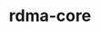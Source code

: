 ---
title: "rdma-core"
layout: cache
categories: [package, develop-2023-09-17]
meta: {"versions": ["41.0"], "compilers": ["gcc@=11.1.0", "gcc@=7.3.1", "gcc@=7.5.0"], "oss": ["amzn2", "ubuntu18.04", "ubuntu20.04"], "platforms": ["linux"], "targets": ["aarch64", "neoverse_n1", "ppc64le", "x86_64_v3"], "stacks": ["aws-isc", "aws-isc-aarch64", "e4s", "e4s-power", "radiuss", "root"], "num_specs": 10, "num_specs_by_stack": {"root": 10, "aws-isc-aarch64": 4, "aws-isc": 2, "radiuss": 2, "e4s-power": 1, "e4s": 1}}
spec_details: [{"hash": "rpq6eb3io6zvpqhdd2dnemdvimb7fcui", "compiler": "gcc@=7.3.1", "versions": ["41.0"], "os": "amzn2", "platform": "linux", "target": "aarch64", "variants": ["build_system=cmake", "build_type=Release", "generator=make", "~ipo", "+static"], "stacks": ["root", "aws-isc-aarch64"], "size": "-", "tarball": "https://binaries.spack.io/develop-2023-09-17/build_cache/linux-amzn2-aarch64/gcc-7.3.1/rdma-core-41.0/linux-amzn2-aarch64-gcc-7.3.1-rdma-core-41.0-rpq6eb3io6zvpqhdd2dnemdvimb7fcui.spack"}, {"hash": "5dyjtsfhzbobhwgw34ijhokzwgzqdxbg", "compiler": "gcc@=7.3.1", "versions": ["41.0"], "os": "amzn2", "platform": "linux", "target": "aarch64", "variants": ["build_system=cmake", "build_type=Release", "generator=make", "~ipo", "+static"], "stacks": ["root", "aws-isc-aarch64"], "size": "-", "tarball": "https://binaries.spack.io/develop-2023-09-17/build_cache/linux-amzn2-aarch64/gcc-7.3.1/rdma-core-41.0/linux-amzn2-aarch64-gcc-7.3.1-rdma-core-41.0-5dyjtsfhzbobhwgw34ijhokzwgzqdxbg.spack"}, {"hash": "uwabv3mtmvw7is5uuehhyzqjlxqtz7sj", "compiler": "gcc@=7.3.1", "versions": ["41.0"], "os": "amzn2", "platform": "linux", "target": "neoverse_n1", "variants": ["build_system=cmake", "build_type=Release", "generator=make", "~ipo", "+static"], "stacks": ["root", "aws-isc-aarch64"], "size": "-", "tarball": "https://binaries.spack.io/develop-2023-09-17/build_cache/linux-amzn2-neoverse_n1/gcc-7.3.1/rdma-core-41.0/linux-amzn2-neoverse_n1-gcc-7.3.1-rdma-core-41.0-uwabv3mtmvw7is5uuehhyzqjlxqtz7sj.spack"}, {"hash": "xmbjkwn6rgagvvxqniwndxwzzetufr4d", "compiler": "gcc@=7.3.1", "versions": ["41.0"], "os": "amzn2", "platform": "linux", "target": "neoverse_n1", "variants": ["build_system=cmake", "build_type=Release", "generator=make", "~ipo", "+static"], "stacks": ["root", "aws-isc-aarch64"], "size": "-", "tarball": "https://binaries.spack.io/develop-2023-09-17/build_cache/linux-amzn2-neoverse_n1/gcc-7.3.1/rdma-core-41.0/linux-amzn2-neoverse_n1-gcc-7.3.1-rdma-core-41.0-xmbjkwn6rgagvvxqniwndxwzzetufr4d.spack"}, {"hash": "yep4ndqaccc66ozj6kr3u3jaupxwgipe", "compiler": "gcc@=7.3.1", "versions": ["41.0"], "os": "amzn2", "platform": "linux", "target": "x86_64_v3", "variants": ["build_system=cmake", "build_type=Release", "generator=make", "~ipo", "+static"], "stacks": ["aws-isc", "root"], "size": "-", "tarball": "https://binaries.spack.io/develop-2023-09-17/build_cache/linux-amzn2-x86_64_v3/gcc-7.3.1/rdma-core-41.0/linux-amzn2-x86_64_v3-gcc-7.3.1-rdma-core-41.0-yep4ndqaccc66ozj6kr3u3jaupxwgipe.spack"}, {"hash": "h74c3tl7lwhlyzqlws3qi4xmqcqgi63n", "compiler": "gcc@=7.3.1", "versions": ["41.0"], "os": "amzn2", "platform": "linux", "target": "x86_64_v3", "variants": ["build_system=cmake", "build_type=Release", "generator=make", "~ipo", "+static"], "stacks": ["aws-isc", "root"], "size": "-", "tarball": "https://binaries.spack.io/develop-2023-09-17/build_cache/linux-amzn2-x86_64_v3/gcc-7.3.1/rdma-core-41.0/linux-amzn2-x86_64_v3-gcc-7.3.1-rdma-core-41.0-h74c3tl7lwhlyzqlws3qi4xmqcqgi63n.spack"}, {"hash": "llhdcypkxvur36w4auwi7eqndg33oozn", "compiler": "gcc@=7.5.0", "versions": ["41.0"], "os": "ubuntu18.04", "platform": "linux", "target": "x86_64_v3", "variants": ["build_system=cmake", "build_type=Release", "generator=make", "~ipo", "+static"], "stacks": ["radiuss", "root"], "size": "-", "tarball": "https://binaries.spack.io/develop-2023-09-17/build_cache/linux-ubuntu18.04-x86_64_v3/gcc-7.5.0/rdma-core-41.0/linux-ubuntu18.04-x86_64_v3-gcc-7.5.0-rdma-core-41.0-llhdcypkxvur36w4auwi7eqndg33oozn.spack"}, {"hash": "cztt6zpiupg5hq6uvimd7zidxiuv3gbl", "compiler": "gcc@=7.5.0", "versions": ["41.0"], "os": "ubuntu18.04", "platform": "linux", "target": "x86_64_v3", "variants": ["build_system=cmake", "build_type=Release", "generator=make", "~ipo", "+static"], "stacks": ["radiuss", "root"], "size": "-", "tarball": "https://binaries.spack.io/develop-2023-09-17/build_cache/linux-ubuntu18.04-x86_64_v3/gcc-7.5.0/rdma-core-41.0/linux-ubuntu18.04-x86_64_v3-gcc-7.5.0-rdma-core-41.0-cztt6zpiupg5hq6uvimd7zidxiuv3gbl.spack"}, {"hash": "ygav2sa3qoceemkabqj5tlv4vvpysfzv", "compiler": "gcc@=11.1.0", "versions": ["41.0"], "os": "ubuntu20.04", "platform": "linux", "target": "ppc64le", "variants": ["build_system=cmake", "build_type=Release", "generator=make", "~ipo", "+static"], "stacks": ["e4s-power", "root"], "size": "-", "tarball": "https://binaries.spack.io/develop-2023-09-17/build_cache/linux-ubuntu20.04-ppc64le/gcc-11.1.0/rdma-core-41.0/linux-ubuntu20.04-ppc64le-gcc-11.1.0-rdma-core-41.0-ygav2sa3qoceemkabqj5tlv4vvpysfzv.spack"}, {"hash": "jstj2nqguiutub5gk65luwhjf2vq7umj", "compiler": "gcc@=11.1.0", "versions": ["41.0"], "os": "ubuntu20.04", "platform": "linux", "target": "x86_64_v3", "variants": ["build_system=cmake", "build_type=Release", "generator=make", "~ipo", "+static"], "stacks": ["e4s", "root"], "size": "-", "tarball": "https://binaries.spack.io/develop-2023-09-17/build_cache/linux-ubuntu20.04-x86_64_v3/gcc-11.1.0/rdma-core-41.0/linux-ubuntu20.04-x86_64_v3-gcc-11.1.0-rdma-core-41.0-jstj2nqguiutub5gk65luwhjf2vq7umj.spack"}]
---